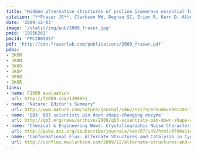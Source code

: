 ```yaml
---
title: "Hidden alternative structures of proline isomerase essential for catalysis."
citation: "**Fraser JS**, Clarkson MW, Degnan SC, Erion R, Kern D, Alber T. *Nature*. 2009."
date: '2009-12-03'
image: '/static/img/pub/2009_fraser.jpg'
pmid: '19956261'
pmcid: 'PMC2805857'
pdf: 'http://cdn.fraserlab.com/publications/2009_fraser.pdf'
pdbs:
- 3K0M
- 3K0N
- 3K0O
- 3K0P
- 3K0Q
- 3K0R
links:
- name: F1000 evaluation
  url: http://f1000.com/1309961
- name: "Nature: Editor's Summary"
  url: http://www.nature.com/nature/journal/v462/n7273/edsumm/e091203-17.html
- name: 'QB3: QB3 scientists pin down shape-changing enzyme'
  url: http://qb3.org/news/archive/2009/qb3-scientists-pin-down-shape-changing-enzyme
- name: 'Chemical & Engineering News: Crystallographic Noise Characterizes Enzyme'
  url: http://pubs.acs.org/isubscribe/journals/cen/87/i49/html/8749scic4.html
- name: 'Conformational Flux: Alternate Structures and Catalysis in Cyclophilin'
  url: http://conflux.mwclarkson.com/2009/12/alternate-structures-and-catalysis-in-cyclophilin/
---
```

